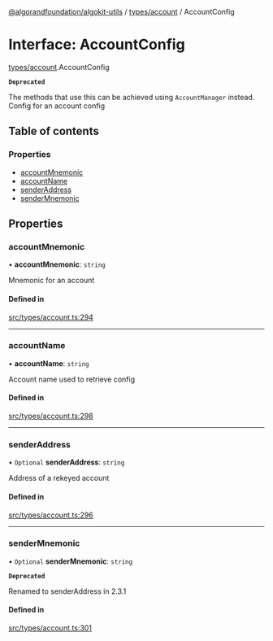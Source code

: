 [@algorandfoundation/algokit-utils](../README.md) / [types/account](../modules/types_account.md) / AccountConfig

# Interface: AccountConfig

[types/account](../modules/types_account.md).AccountConfig

**`Deprecated`**

The methods that use this can be achieved using `AccountManager` instead.
Config for an account config

## Table of contents

### Properties

- [accountMnemonic](types_account.AccountConfig.md#accountmnemonic)
- [accountName](types_account.AccountConfig.md#accountname)
- [senderAddress](types_account.AccountConfig.md#senderaddress)
- [senderMnemonic](types_account.AccountConfig.md#sendermnemonic)

## Properties

### accountMnemonic

• **accountMnemonic**: `string`

Mnemonic for an account

#### Defined in

[src/types/account.ts:294](https://github.com/algorandfoundation/algokit-utils-ts/blob/main/src/types/account.ts#L294)

___

### accountName

• **accountName**: `string`

Account name used to retrieve config

#### Defined in

[src/types/account.ts:298](https://github.com/algorandfoundation/algokit-utils-ts/blob/main/src/types/account.ts#L298)

___

### senderAddress

• `Optional` **senderAddress**: `string`

Address of a rekeyed account

#### Defined in

[src/types/account.ts:296](https://github.com/algorandfoundation/algokit-utils-ts/blob/main/src/types/account.ts#L296)

___

### senderMnemonic

• `Optional` **senderMnemonic**: `string`

**`Deprecated`**

Renamed to senderAddress in 2.3.1

#### Defined in

[src/types/account.ts:301](https://github.com/algorandfoundation/algokit-utils-ts/blob/main/src/types/account.ts#L301)
